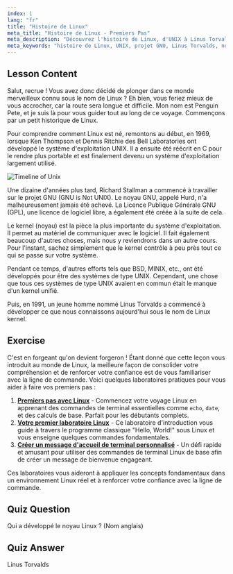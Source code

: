 ```yaml
---
index: 1
lang: "fr"
title: "Histoire de Linux"
meta_title: "Histoire de Linux - Premiers Pas"
meta_description: "Découvrez l'histoire de Linux, d'UNIX à Linus Torvalds et au projet GNU. Comprenez ses origines et son évolution pour les débutants."
meta_keywords: "histoire de Linux, UNIX, projet GNU, Linus Torvalds, noyau Linux, Linux pour débutant, tutoriel Linux, guide Linux"
---
```


## Lesson Content

Salut, recrue ! Vous avez donc décidé de plonger dans ce monde merveilleux connu sous le nom de Linux ? Eh bien, vous feriez mieux de vous accrocher, car la route sera longue et difficile. Mon nom est Penguin Pete, et je suis là pour vous guider tout au long de ce voyage. Commençons par un petit historique de Linux.

Pour comprendre comment Linux est né, remontons au début, en 1969, lorsque Ken Thompson et Dennis Ritchie des Bell Laboratories ont développé le système d'exploitation UNIX. Il a ensuite été réécrit en C pour le rendre plus portable et est finalement devenu un système d'exploitation largement utilisé.

![Timeline of Unix](https://file.labex.io/images/ed9c245d-e8be-4287-bf34-67750b042542.jpg)

Une dizaine d'années plus tard, Richard Stallman a commencé à travailler sur le projet GNU (GNU is Not UNIX). Le noyau GNU, appelé Hurd, n'a malheureusement jamais été achevé. La Licence Publique Générale GNU (GPL), une licence de logiciel libre, a également été créée à la suite de cela.

Le kernel (noyau) est la pièce la plus importante du système d'exploitation. Il permet au matériel de communiquer avec le logiciel. Il fait également beaucoup d'autres choses, mais nous y reviendrons dans un autre cours. Pour l'instant, sachez simplement que le kernel contrôle à peu près tout ce qui se passe sur votre système.

Pendant ce temps, d'autres efforts tels que BSD, MINIX, etc., ont été développés pour être des systèmes de type UNIX. Cependant, une chose que tous ces systèmes de type UNIX avaient en commun était le manque d'un kernel unifié.

Puis, en 1991, un jeune homme nommé Linus Torvalds a commencé à développer ce que nous connaissons aujourd'hui sous le nom de Linux kernel.

## Exercise

C'est en forgeant qu'on devient forgeron ! Étant donné que cette leçon vous introduit au monde de Linux, la meilleure façon de consolider votre compréhension et de renforcer votre confiance est de vous familiariser avec la ligne de commande. Voici quelques laboratoires pratiques pour vous aider à faire vos premiers pas :

1. **[Premiers pas avec Linux](https://labex.io/fr/labs/linux-getting-started-with-linux-446315)** - Commencez votre voyage Linux en apprenant des commandes de terminal essentielles comme `echo`, `date`, et des calculs de base. Parfait pour les débutants complets.
2. **[Votre premier laboratoire Linux](https://labex.io/fr/labs/linux-your-first-linux-lab-270253)** - Ce laboratoire d'introduction vous guide à travers le programme classique "Hello, World!" sous Linux et vous enseigne quelques commandes fondamentales.
3. **[Créer un message d'accueil de terminal personnalisé](https://labex.io/fr/labs/linux-create-personalized-terminal-greeting-446322)** - Un défi rapide et amusant pour utiliser des commandes de terminal Linux de base afin de créer un message de bienvenue engageant.

Ces laboratoires vous aideront à appliquer les concepts fondamentaux dans un environnement Linux réel et à renforcer votre confiance avec la ligne de commande.

## Quiz Question

Qui a développé le noyau Linux ? (Nom anglais)

## Quiz Answer

Linus Torvalds
